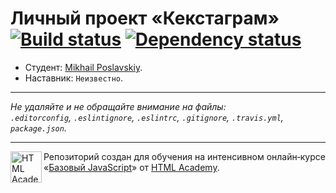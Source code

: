 # Личный проект «Кекстаграм» [![Build status][travis-image]][travis-url] [![Dependency status][dependency-image]][dependency-url]

* Студент: [Mikhail Poslavskiy](https://up.htmlacademy.ru/javascript/4/user/344).
* Наставник: `Неизвестно`.

---

_Не удаляйте и не обращайте внимание на файлы:_<br>
_`.editorconfig`, `.eslintignore`, `.eslintrc`, `.gitignore`, `.travis.yml`, `package.json`._

---

<a href="https://htmlacademy.ru/intensive/javascript"><img align="left" width="50" height="50" title="HTML Academy" src="https://up.htmlacademy.ru/static/img/intensive/javascript/logo-for-github.svg"></a>

Репозиторий создан для обучения на интенсивном онлайн‑курсе «[Базовый JavaScript](https://htmlacademy.ru/intensive/javascript)» от [HTML Academy](https://htmlacademy.ru).

[travis-image]: https://travis-ci.org/htmlacademy-javascript/344-kekstagram.svg?branch=master
[travis-url]: https://travis-ci.org/htmlacademy-javascript/344-kekstagram
[dependency-image]: https://david-dm.org/htmlacademy-javascript/344-kekstagram.svg?style=flat-square
[dependency-url]: https://david-dm.org/htmlacademy-javascript/344-kekstagram
